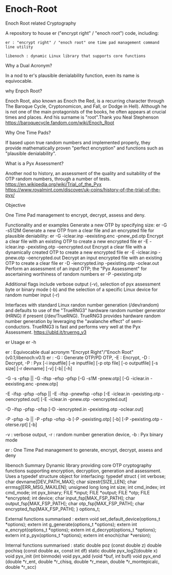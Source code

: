 # Enoch-Root
Enoch Root related Cryptography

A repository to house er ("encrypt right" / "enoch root") code, including:

	er : "encrypt right" / "enoch root" one time pad management command line utility

	libenoch : dynamic Linux library that supports core functions

Why a Dual Acronym?

In a nod to er's plausible denialability function, even its name is equivocable.

why Enpch Root?

Enoch Root, also known as Enoch the Red, is a recurring character through The Baroque Cycle, Cryptonomicon, and Fall, or Dodge in Hell). Although he is not one of the main protagonists of the books, he often appears at crucial times and places. And his surname is "root".Thank you Neal Stephenson
https://baroquecycle.fandom.com/wiki/Enoch_Root

Why One Time Pads?

If based upon true random numbers and implemented properly, they provide mathematically proven "perfect encryption" and functions such as "plausible denialability".

What is a Pyx Assessment?

Another nod to history, an assessment of the quality and suitability of the OTP random numbers, through a number of tests.
https://en.wikipedia.org/wiki/Trial_of_the_Pyx
https://www.royalmint.com/discover/uk-coins/history-of-the-trial-of-the-pyx/

Objective

One Time Pad management to encrypt, decrypt, assess and deny. 

Functionality and er examples
Generate a new OTP by specifying size:
er -G -s512M 
Generate a new OTP from a clear file and an encrypted file for plausible deniability:
er -G -iclear.inp -eexisting.enc -pnew_pd.otp
Encrypt a clear file with an existing OTP to create a new encrypted file
er -E -iclear.inp -pexisting.otp -oencrypted.out
Encrypt a clear file with a dynamically created OTP to create a new encrypted file
er -E -iclear.inp -pnew.otp -oencrypted.out
Decrypt an input encrypted file with an existing OTP to create a clear file
er -D -iencrypted.inp -pexisting.otp -oclear.out
Perform an assessment of an input OTP; the "Pyx Assessment" for ascertaining worthiness of random numbers
er -P -pexisting.otp

Additional flags include verbose output (-v), selection of pyx assessment byte or binary mode (-b) and the selection of a specific Linux device for random number input (-r)

Interfaces with standard Linux randon number generation (/dev/random) and defaults to use of the "TrueRNG3" hardware random number generator (HRNG) if present (/dev/TrueRNG). TrueRNG3 provides hardware random number generation by leveraging the "avalanche effect" of semi-conductors. TrueRNG3 is fast and performs very well at the Pyx Assessment.
https://ubld.it/truerng_v3


er Usage 
er -h

er : Equivocable dual acronym "Encrypt Right"/"Enoch Root" (v0.1;libenoch:v0.1)
er : -G : Generate OTP/PD OTP, -E : Encrypt, -D : Decrypt, -P : Pyx
[-i inputfile] [-e inputfile] [-p otp file] [-o outputfile]
[-s size] [-r devname] [-v] [-b| [-h]

-G -s<size BKMG> -pfsp || -G -ifsp -efsp -pfsp
[-G -s1M -pnew.otp]
[-G -iclear.in -eexisting.enc -pnew.otp]

-E -ifsp -pfsp -ofsp  || -E -ifsp -pnewfsp -ofsp
[-E -iclear.in -pexisting.otp -oencrypted.out]
[-E -iclear.in -pnew.otp -oencrypted.out]

-D -ifsp -pfsp -ofsp
[-D -iencrypted.in -pexisting.otp -oclear.out]

-P -pfsp -b || -P -pfsp -ofsp -b
[-P -pexisting.otp] [-b]
[-P -pexisting.otp -oterse.rpt] [-b]

-v : verbose output, -r : random number generation device, -b : Pyx binary mode

er : One Time Pad management to generate, encrypt, decrypt, assess and deny


libenoch Summary
Dynamic library providing core OTP cryptography functions supporting encryption, decryption, generation and assessment. 
Uses a typedef structure object for interfacing:
typedef struct {
	int						          verbose;
	char					          devname[DEV_PATH_MAX];
	char					          sizestr[SIZE_LEN];
	char					          errmsg[ERR_MSG_MAXLEN];
	unsigned long long int  size;
	int						          cmd_index;
	int						          cmd_mode;
	int						          pyx_binary;
	FILE					          *input;
	FILE					          *output;
	FILE					          *otp;
	FILE					          *encrypted;
	int						          device;
	char					          input_fsp[MAX_FSP_PATH];
	char					          output_fsp[MAX_FSP_PATH];
	char					          otp_fsp[MAX_FSP_PATH];
	char					          encrypted_fsp[MAX_FSP_PATH];
} options_t;

External functions summarised :
extern void	set_default_device(options_t *options);
extern int g_generate(options_t *options);
extern int e_encrypt(options_t *options);
extern int d_decrypt(options_t *options);
extern int p_pyx(options_t *options);
extern int enoch(char *version);

Internal functions summarised :
static double poz (const double z)
double pochisq (const double ax, const int df)
static double pyx_log2(double x)
void pyx_init (int binmode)
void pyx_add (void *buf, int bufl)
void pyx_end (double *r_ent, double *r_chisq, double *r_mean, double *r_montepicalc, double *r_scc)

